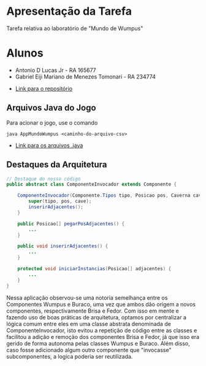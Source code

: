 # Apresentação da Tarefa

Tarefa relativa ao laboratório de "Mundo de Wumpus"

# Alunos
* Antonio D Lucas Jr - RA 165677
* Gabriel Eiji Mariano de Menezes Tomonari - RA 234774

- [Link para o repositório](https://github.com/GabrielTomonari/DPOO)

## Arquivos Java do Jogo
Para acionar o jogo, use o comando 
```
java AppMundoWumpus <caminho-do-arquivo-csv>
```
- [Link para os arquivos .java](https://github.com/GabrielTomonari/DPOO/tree/master/lab06/src/lab06)

## Destaques da Arquitetura

```java
// Destaque do nosso código
public abstract class ComponenteInvocador extends Componente {

    ComponenteInvocador(Componente.Tipos tipo, Posicao pos, Caverna cave) {
        super(tipo, pos, cave);
        inserirAdjacentes();
    }

    public Posicao[] pegarPosAdjacentes() {
        ...
    }

    public void inserirAdjacentes() {
        ...
    }

    protected void iniciarInstancias(Posicao[] adjacentes) {
        ...
    }
}

```

Nessa aplicação observou-se uma notoria semelhança entre os Componentes Wumpus e Buraco, uma vez que ambos dão origem a novos componentes, respectivamente Brisa e Fedor. Com isso em mente e fazendo uso de boas práticas de arquitetura, optamos por centralizar a lógica comum entre eles em uma classe abstrata denominada de ComponenteInvocador, isto evitou a repetição de código entre as classes e facilitou a adição e remoção dos componentes Brisa e Fedor, já que isso era gerido de forma autonoma pelas classes Wumpus e Buraco. Além disso, caso fosse adicionado algum outro componente que "invocasse" subcomponentes, a logica poderia ser reutilizada.
